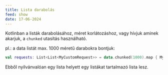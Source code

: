 ```yaml
---
title: Lista darabolás
feed: show
date: 17-06-2024
---
```


Kotlinban a listák darabolásához, méret korlátozáshoz, vagy hívjuk aminek akarjuk, a `chunked` utasítás használható. 

pl.: a data listát max. 1000 méretű darabokra bontjuk:

```kotlin
val requests: List<List<MyCustomRequest>> = data.chunked(1000).map { MyCustomRequest(it) }
```

Ebből nyilvánvalóan egy lista helyett egy listákat tartalmazó lista lesz.
